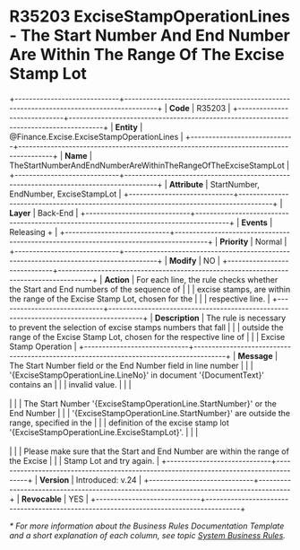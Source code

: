 ﻿---
erp.type: business-rule
erp.entity: Finance.Excise.ExciseStampOperationLines
---

# R35203 ExciseStampOperationLines - The Start Number And End Number Are Within The Range Of The Excise Stamp Lot
+-----------------------------+---------------------------------------------------------------------------------------+
| **Code**                    | R35203                                                                                |
+-----------------------------+---------------------------------------------------------------------------------------+
| **Entity**                  | @Finance.Excise.ExciseStampOperationLines                                             |
+-----------------------------+---------------------------------------------------------------------------------------+
| **Name**                    | TheStartNumberAndEndNumberAreWithinTheRangeOfTheExciseStampLot                        |
+-----------------------------+---------------------------------------------------------------------------------------+
| **Attribute**               | StartNumber, EndNumber, ExciseStampLot                                                | 
+-----------------------------+---------------------------------------------------------------------------------------+
| **Layer**                   | Back-End                                                                              |
+-----------------------------+---------------------------------------------------------------------------------------+
| **Events**                  | Releasing +                                                                           |
+-----------------------------+---------------------------------------------------------------------------------------+
| **Priority**                | Normal                                                                                |
+-----------------------------+---------------------------------------------------------------------------------------+
| **Modify**                  | NO                                                                                    |
+-----------------------------+---------------------------------------------------------------------------------------+
| **Action**                  | For each line, the rule checks whether the Start and End numbers of the sequence of   |
|                             | excise stamps, are within the range of the Excise Stamp Lot, chosen for the           |
|                             | respective line.                                                                      |
+-----------------------------+---------------------------------------------------------------------------------------+
| **Description**             | The rule is necessary to prevent the selection of excise stamps numbers that fall     |
|                             | outside the range of the Excise Stamp Lot, chosen for the respective line of          | 
|                             | Excise Stamp Operation                                                                |
+-----------------------------+---------------------------------------------------------------------------------------+
| **Message**                 | The Start Number field or the End Number field in line number                         |
|                             | '{ExciseStampOperationLine.LineNo}' in document '{DocumentText}' contains an          |
|                             |  invalid value.                                                                       |
|                             | <br/><br/>                                                                            |
|                             | The Start Number '{ExciseStampOperationLine.StartNumber}' or the End Number           |
|                             | '{ExciseStampOperationLine.StartNumber}' are outside the range, specified in the      |
|                             | definition of the excise stamp lot '{ExciseStampOperationLine.ExciseStampLot}'.                                         |
|                             | <br/><br/>                                                                            |
|                             | Please make sure that the Start and End Number are within the range of the  Excise    |
|                             | Stamp Lot and try again.                                                              |
+-----------------------------+---------------------------------------------------------------------------------------+
| **Version**                 | Introduced: v.24                                                                      |
+-----------------------------+---------------------------------------------------------------------------------------+
| **Revocable**               | YES                                                                                   |
+-----------------------------+---------------------------------------------------------------------------------------+

*\* For more information about the Business Rules Documentation Template and a short explanation of each column, see
topic [System Business Rules](../templates/template-description-system-business-rules.md).*
